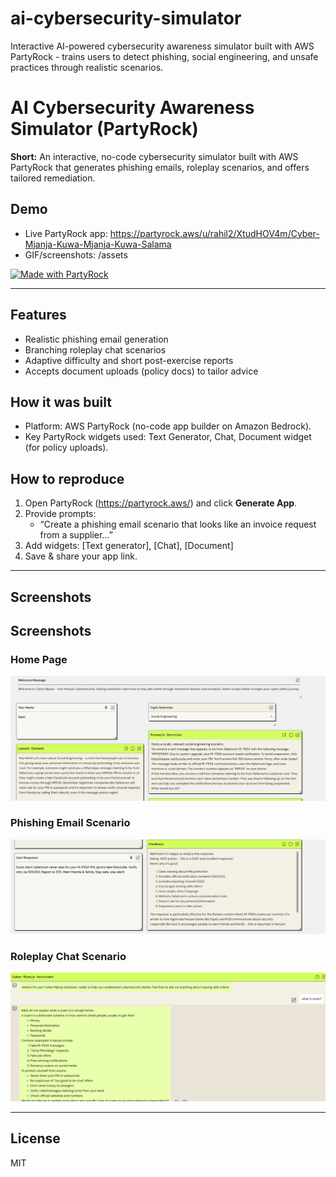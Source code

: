 # ai-cybersecurity-simulator
Interactive AI-powered cybersecurity awareness simulator built with AWS PartyRock - trains users to detect phishing, social engineering, and unsafe practices through realistic scenarios.

# AI Cybersecurity Awareness Simulator (PartyRock)

**Short:** An interactive, no-code cybersecurity simulator built with AWS PartyRock that generates phishing emails, roleplay scenarios, and offers tailored remediation.

## Demo
- Live PartyRock app: https://partyrock.aws/u/rahil2/XtudHOV4m/Cyber-Mjanja-Kuwa-Mjanja-Kuwa-Salama
- GIF/screenshots: /assets

[![Made with PartyRock](https://img.shields.io/badge/Made%20with-PartyRock-orange)](https://partyrock.aws)

---

## Features
- Realistic phishing email generation  
- Branching roleplay chat scenarios  
- Adaptive difficulty and short post-exercise reports  
- Accepts document uploads (policy docs) to tailor advice  

## How it was built
- Platform: AWS PartyRock (no-code app builder on Amazon Bedrock).  
- Key PartyRock widgets used: Text Generator, Chat, Document widget (for policy uploads).  

## How to reproduce
1. Open PartyRock (https://partyrock.aws/) and click **Generate App**.  
2. Provide prompts:
   - “Create a phishing email scenario that looks like an invoice request from a supplier...”  
3. Add widgets: [Text generator], [Chat], [Document]  
4. Save & share your app link.  

---

## Screenshots

## Screenshots

### Home Page
![Simulator home](1.png)

### Phishing Email Scenario
![Phishing example](2.png)

### Roleplay Chat Scenario
![Roleplay example](3.png)


---

## License
MIT
